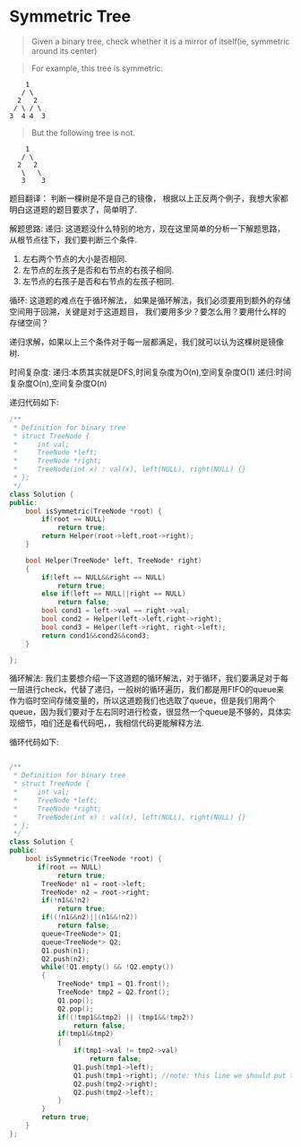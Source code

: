 # Symmetric Tree

> Given a binary tree, check whether it is a mirror of itself(ie, symmetric around its center)

> For example, this tree is symmetric:


```
    1
   / \
  2   2
 / \ / \
3  4 4  3
```
> But the following tree is not.

```
    1
   / \
  2   2
   \   \
   3    3
```

题目翻译：
判断一棵树是不是自己的镜像， 根据以上正反两个例子，我想大家都明白这道题的题目要求了，简单明了.

解题思路:
递归:
这道题没什么特别的地方，现在这里简单的分析一下解题思路，从根节点往下，我们要判断三个条件.
1. 左右两个节点的大小是否相同.
2. 左节点的左孩子是否和右节点的右孩子相同.
3. 左节点的右孩子是否和右节点的左孩子相同.


循环:
这道题的难点在于循环解法， 如果是循环解法，我们必须要用到额外的存储空间用于回溯，关键是对于这道题目， 我们要用多少？要怎么用？要用什么样的存储空间？



递归求解，如果以上三个条件对于每一层都满足，我们就可以认为这棵树是镜像树.

时间复杂度:
递归:本质其实就是DFS,时间复杂度为O(n),空间复杂度O(1)
递归:时间复杂度O(n),空间复杂度O(n)


递归代码如下:

```c++
/**
 * Definition for binary tree
 * struct TreeNode {
 *     int val;
 *     TreeNode *left;
 *     TreeNode *right;
 *     TreeNode(int x) : val(x), left(NULL), right(NULL) {}
 * };
 */
class Solution {
public:
    bool isSymmetric(TreeNode *root) {
        if(root == NULL)
            return true;
        return Helper(root->left,root->right);
    }

    bool Helper(TreeNode* left, TreeNode* right)
    {
        if(left == NULL&&right == NULL)
            return true;
        else if(left == NULL||right == NULL)
            return false;
        bool cond1 = left->val == right->val;
        bool cond2 = Helper(left->left,right->right);
        bool cond3 = Helper(left->right, right->left);
        return cond1&&cond2&&cond3;
    }

};
```

循环解法:
我们主要想介绍一下这道题的循环解法，对于循环，我们要满足对于每一层进行check，代替了递归，一般树的循环遍历，我们都是用FIFO的queue来作为临时空间存储变量的，所以这道题我们也选取了queue，但是我们用两个queue，因为我们要对于左右同时进行检查，很显然一个queue是不够的，具体实现细节，咱们还是看代码吧，，我相信代码更能解释方法.

循环代码如下:
```c++

/**
 * Definition for binary tree
 * struct TreeNode {
 *     int val;
 *     TreeNode *left;
 *     TreeNode *right;
 *     TreeNode(int x) : val(x), left(NULL), right(NULL) {}
 * };
 */
class Solution {
public:
    bool isSymmetric(TreeNode *root) {
       if(root == NULL)
            return true;
        TreeNode* n1 = root->left;
        TreeNode* n2 = root->right;
        if(!n1&&!n2)
            return true;
        if((!n1&&n2)||(n1&&!n2))
            return false;
        queue<TreeNode*> Q1;
        queue<TreeNode*> Q2;
        Q1.push(n1);
        Q2.push(n2);
        while(!Q1.empty() && !Q2.empty())
        {
            TreeNode* tmp1 = Q1.front();
            TreeNode* tmp2 = Q2.front();
            Q1.pop();
            Q2.pop();
            if((!tmp1&&tmp2) || (tmp1&&!tmp2))
                return false;
            if(tmp1&&tmp2)
            {
                if(tmp1->val != tmp2->val)
                    return false;
                Q1.push(tmp1->left);
                Q1.push(tmp1->right); //note: this line we should put the mirror sequence in two queues
                Q2.push(tmp2->right);
                Q2.push(tmp2->left);
            }
        }
        return true;
    }
};
```
